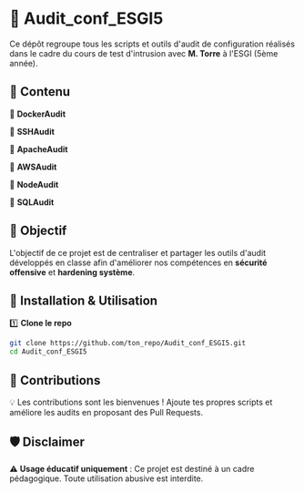 
# 📌 Audit_conf_ESGI5

Ce dépôt regroupe tous les scripts et outils d'audit de configuration réalisés dans le cadre du cours de test d'intrusion avec **M. Torre** à l'ESGI (5ème année).  

## 📂 Contenu  

🔹 **DockerAudit**

🔹 **SSHAudit**

🔹 **ApacheAudit**

🔹 **AWSAudit**

🔹 **NodeAudit**

🔹 **SQLAudit**

## 🚀 Objectif  

L'objectif de ce projet est de centraliser et partager les outils d'audit développés en classe afin d'améliorer nos compétences en **sécurité offensive** et **hardening système**.  

## 🔧 Installation & Utilisation  

1️⃣ **Clone le repo**  
```bash
git clone https://github.com/ton_repo/Audit_conf_ESGI5.git
cd Audit_conf_ESGI5
```

## 📜 Contributions  

💡 Les contributions sont les bienvenues ! Ajoute tes propres scripts et améliore les audits en proposant des Pull Requests.  

## 🛡️ Disclaimer  

⚠️ **Usage éducatif uniquement** : Ce projet est destiné à un cadre pédagogique. Toute utilisation abusive est interdite.  